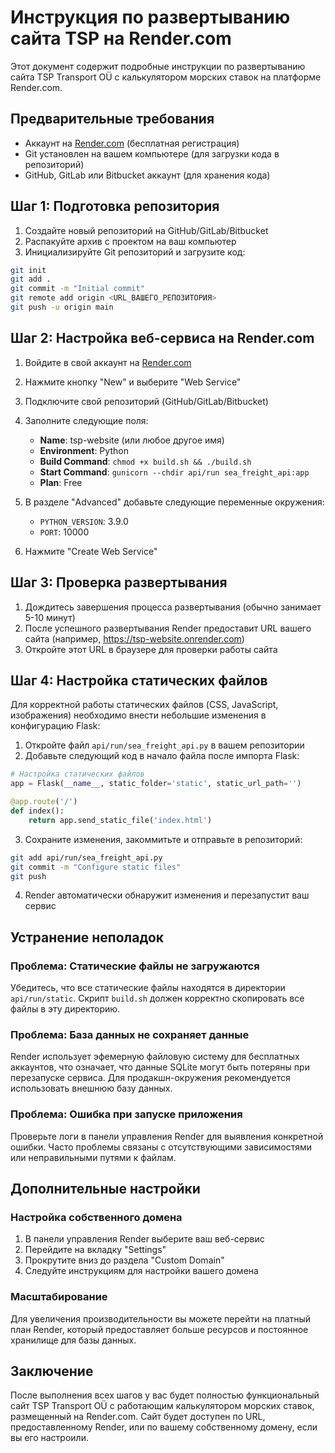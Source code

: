 # Инструкция по развертыванию сайта TSP на Render.com

Этот документ содержит подробные инструкции по развертыванию сайта TSP Transport OÜ с калькулятором морских ставок на платформе Render.com.

## Предварительные требования

- Аккаунт на [Render.com](https://render.com) (бесплатная регистрация)
- Git установлен на вашем компьютере (для загрузки кода в репозиторий)
- GitHub, GitLab или Bitbucket аккаунт (для хранения кода)

## Шаг 1: Подготовка репозитория

1. Создайте новый репозиторий на GitHub/GitLab/Bitbucket
2. Распакуйте архив с проектом на ваш компьютер
3. Инициализируйте Git репозиторий и загрузите код:

```bash
git init
git add .
git commit -m "Initial commit"
git remote add origin <URL_ВАШЕГО_РЕПОЗИТОРИЯ>
git push -u origin main
```

## Шаг 2: Настройка веб-сервиса на Render.com

1. Войдите в свой аккаунт на [Render.com](https://render.com)
2. Нажмите кнопку "New" и выберите "Web Service"
3. Подключите свой репозиторий (GitHub/GitLab/Bitbucket)
4. Заполните следующие поля:
   - **Name**: tsp-website (или любое другое имя)
   - **Environment**: Python
   - **Build Command**: `chmod +x build.sh && ./build.sh`
   - **Start Command**: `gunicorn --chdir api/run sea_freight_api:app`
   - **Plan**: Free

5. В разделе "Advanced" добавьте следующие переменные окружения:
   - `PYTHON_VERSION`: 3.9.0
   - `PORT`: 10000

6. Нажмите "Create Web Service"

## Шаг 3: Проверка развертывания

1. Дождитесь завершения процесса развертывания (обычно занимает 5-10 минут)
2. После успешного развертывания Render предоставит URL вашего сайта (например, https://tsp-website.onrender.com)
3. Откройте этот URL в браузере для проверки работы сайта

## Шаг 4: Настройка статических файлов

Для корректной работы статических файлов (CSS, JavaScript, изображения) необходимо внести небольшие изменения в конфигурацию Flask:

1. Откройте файл `api/run/sea_freight_api.py` в вашем репозитории
2. Добавьте следующий код в начало файла после импорта Flask:

```python
# Настройка статических файлов
app = Flask(__name__, static_folder='static', static_url_path='')

@app.route('/')
def index():
    return app.send_static_file('index.html')
```

3. Сохраните изменения, закоммитьте и отправьте в репозиторий:

```bash
git add api/run/sea_freight_api.py
git commit -m "Configure static files"
git push
```

4. Render автоматически обнаружит изменения и перезапустит ваш сервис

## Устранение неполадок

### Проблема: Статические файлы не загружаются

Убедитесь, что все статические файлы находятся в директории `api/run/static`. Скрипт `build.sh` должен корректно скопировать все файлы в эту директорию.

### Проблема: База данных не сохраняет данные

Render использует эфемерную файловую систему для бесплатных аккаунтов, что означает, что данные SQLite могут быть потеряны при перезапуске сервиса. Для продакшн-окружения рекомендуется использовать внешнюю базу данных.

### Проблема: Ошибка при запуске приложения

Проверьте логи в панели управления Render для выявления конкретной ошибки. Часто проблемы связаны с отсутствующими зависимостями или неправильными путями к файлам.

## Дополнительные настройки

### Настройка собственного домена

1. В панели управления Render выберите ваш веб-сервис
2. Перейдите на вкладку "Settings"
3. Прокрутите вниз до раздела "Custom Domain"
4. Следуйте инструкциям для настройки вашего домена

### Масштабирование

Для увеличения производительности вы можете перейти на платный план Render, который предоставляет больше ресурсов и постоянное хранилище для базы данных.

## Заключение

После выполнения всех шагов у вас будет полностью функциональный сайт TSP Transport OÜ с работающим калькулятором морских ставок, размещенный на Render.com. Сайт будет доступен по URL, предоставленному Render, или по вашему собственному домену, если вы его настроили.
